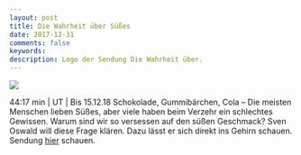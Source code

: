 ```yaml
---
layout: post
title: Die Wahrheit über Süßes
date: 2017-12-31
comments: false
keywords:
description: Logo der Sendung Die Wahrheit über.
---
```



<img src="https://raw.githubusercontent.com/ohlalab/ohlalab.github.io/master/images/384.jpg" class="img-fluid">

44:17 min | UT | Bis 15.12.18   Schokolade, Gummibärchen, Cola – Die meisten Menschen lieben Süßes, aber viele haben beim Verzehr ein schlechtes Gewissen. Warum sind wir so versessen auf den süßen Geschmack? Sven Oswald will diese Frage klären. Dazu lässt er sich direkt ins Gehirn schauen. Sendung [hier](http://mediathek.rbb-online.de/tv/Die-Wahrheit-%C3%BCber-/Die-Wahrheit-%C3%BCber-S%C3%BC%C3%9Fes/rbb-Fernsehen/Video?bcastId=47569466&documentId=48409268) schauen.

